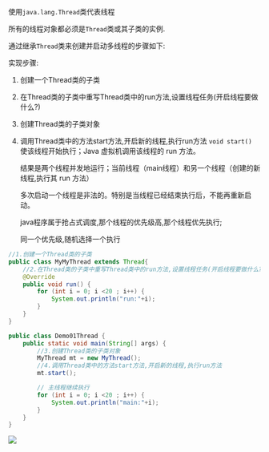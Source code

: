 使用`java.lang.Thread`类代表线程

所有的线程对象都必须是`Thread`类或其子类的实例.

通过继承`Thread`类来创建并启动多线程的步骤如下:

实现步骤:

1. 创建一个Thread类的子类

2. 在Thread类的子类中重写Thread类中的run方法,设置线程任务(开启线程要做什么?)

3.  创建Thread类的子类对象

4. 调用Thread类中的方法start方法,开启新的线程,执行run方法
     `void start()` 使该线程开始执行；Java 虚拟机调用该线程的 run 方法。

   

   结果是两个线程并发地运行；当前线程（main线程）和另一个线程（创建的新线程,执行其 run 方法）

   

   多次启动一个线程是非法的。特别是当线程已经结束执行后，不能再重新启动。

   

   java程序属于抢占式调度,那个线程的优先级高,那个线程优先执行;

   同一个优先级,随机选择一个执行



```java
//1.创建一个Thread类的子类
public class MyMyThread extends Thread{
    //2.在Thread类的子类中重写Thread类中的run方法,设置线程任务(开启线程要做什么?)
    @Override
    public void run() {
        for (int i = 0; i <20 ; i++) {
            System.out.println("run:"+i);
        }
    }
}
```

```java
public class Demo01Thread {
    public static void main(String[] args) {
        //3.创建Thread类的子类对象
        MyThread mt = new MyThread();
        //4.调用Thread类中的方法start方法,开启新的线程,执行run方法
        mt.start();

        // 主线程继续执行
        for (int i = 0; i <20 ; i++) {
            System.out.println("main:"+i);
        }
    }
}
```

![](https://pic.superbed.cn/item/5dc3de148e0e2e3ee95a2d47.jpg)

